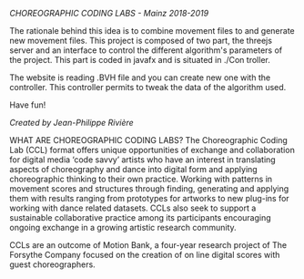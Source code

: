 *CHOREOGRAPHIC CODING LABS - Mainz 2018-2019*

The rationale behind this idea is to combine movement files to and generate new movement files. This project is composed of two part, the threejs server and an interface to control the different algorithm's parameters of the project. This part is coded in javafx and is situated in ./Con troller. 

The website is reading .BVH file and you can create new one with the controller. This controller permits to tweak the data of the algorithm used. 

Have fun!

_Created by Jean-Philippe Rivière_


WHAT ARE CHOREOGRAPHIC CODING LABS?
The Choreographic Coding Lab (CCL) format offers unique opportunities of exchange and collaboration for digital media ‘code savvy’ artists who have an interest in translating aspects of choreography and dance into digital form and applying choreographic thinking to their own practice. Working with patterns in movement scores and structures through finding, generating and applying them with results ranging from prototypes for artworks to new plug-ins for working with dance related datasets. CCLs also seek to support a sustainable collaborative practice among its participants encouraging ongoing exchange in a growing artistic research community.

CCLs are an outcome of Motion Bank, a four-year research project of The Forsythe Company focused on the creation of on line digital scores with guest choreographers.


